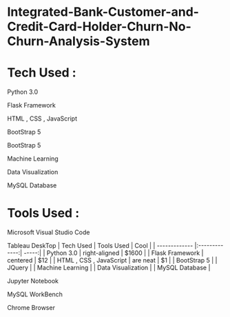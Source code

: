 # Integrated-Bank-Customer-and-Credit-Card-Holder-Churn-No-Churn-Analysis-System
# Tech Used : 
Python 3.0 

Flask Framework 

HTML , CSS , JavaScript 

BootStrap 5 

BootStrap 5 

Machine Learning  

Data Visualization 

MySQL Database

# Tools Used :

Microsoft Visual Studio Code 

Tableau DeskTop
| Tech Used     | Tools Used    | Cool  |
| ------------- |:-------------:| -----:|
|   Python 3.0  | right-aligned | $1600 |
| Flask Framework | centered      |   $12 |
| HTML , CSS , JavaScript | are neat      |    $1 |
| BootStrap 5  |
| JQuery |
| Machine Learning |
| Data Visualization |
| MySQL Database |







Jupyter Notebook

MySQL WorkBench

Chrome Browser


